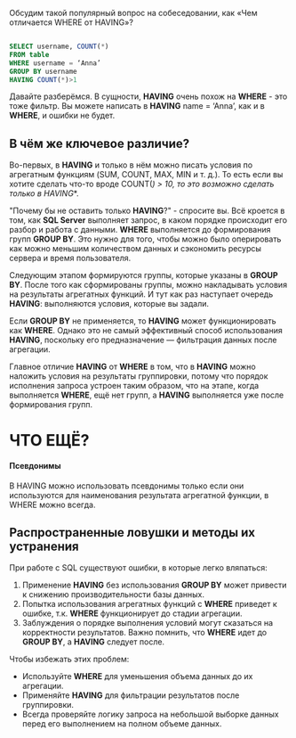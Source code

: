 
Обсудим такой популярный вопрос на собеседовании, как «Чем отличается WHERE от HAVING»?

```sql

SELECT username, COUNT(*)
FROM table
WHERE username = ‘Anna’
GROUP BY username
HAVING COUNT(*)>1

```

Давайте разберёмся. В сущности, **HAVING** очень похож на **WHERE** - это тоже фильтр. Вы можете написать в **HAVING** name = ‘Anna’, как и в **WHERE**, и ошибки не будет.

## В чём же ключевое различие?

Во-первых, в **HAVING** и только в нём можно писать условия по агрегатным функциям (SUM, COUNT, MAX, MIN и т. д.). То есть если вы хотите сделать что-то вроде COUNT(_) > 10, то это возможно сделать только в_ _HAVING_*.

"Почему бы не оставить только **HAVING**?" - спросите вы. Всё кроется в том, как **SQL Server** выполняет запрос, в каком порядке происходит его разбор и работа с данными. **WHERE** выполняется до формирования групп **GROUP BY**. Это нужно для того, чтобы можно было оперировать как можно меньшим количеством данных и сэкономить ресурсы сервера и время пользователя.

Следующим этапом формируются группы, которые указаны в **GROUP BY**. После того как сформированы группы, можно накладывать условия на результаты агрегатных функций. И тут как раз наступает очередь **HAVING**: выполняются условия, которые вы задали.

Если **GROUP BY** не применяется, то **HAVING** может функционировать как **WHERE**. Однако это не самый эффективный способ использования **HAVING**, поскольку его предназначение — фильтрация данных после агрегации.

Главное отличие **HAVING** от **WHERE** в том, что в **HAVING** можно наложить условия на результаты группировки, потому что порядок исполнения запроса устроен таким образом, что на этапе, когда выполняется **WHERE**, ещё нет групп, а **HAVING** выполняется уже после формирования групп.

# ЧТО ЕЩЁ?

#### Псевдонимы

В HAVING можно использовать псевдонимы только если они используются для наименования результата агрегатной функции, в WHERE можно всегда. 

## Распространенные ловушки и методы их устранения

При работе с SQL существуют ошибки, в которые легко вляпаться:

1. Применение **HAVING** без использования **GROUP BY** может привести к снижению производительности базы данных.
2. Попытка использования агрегатных функций с **WHERE** приведет к ошибке, т.к. **WHERE** функционирует до стадии агрегации.
3. Заблуждения о порядке выполнения условий могут сказаться на корректности результатов. Важно помнить, что **WHERE** идет до **GROUP BY**, а **HAVING** следует после.

Чтобы избежать этих проблем:

- Используйте **WHERE** для уменьшения объема данных до их агрегации.
- Применяйте **HAVING** для фильтрации результатов после группировки.
- Всегда проверяйте логику запроса на небольшой выборке данных перед его выполнением на полном объеме данных.